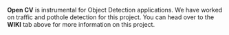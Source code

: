 **Open CV** is instrumental for Object Detection applications. We have worked on traffic and pothole detection for this project. You can head over to the **WIKI** tab above for more information on this project. 
